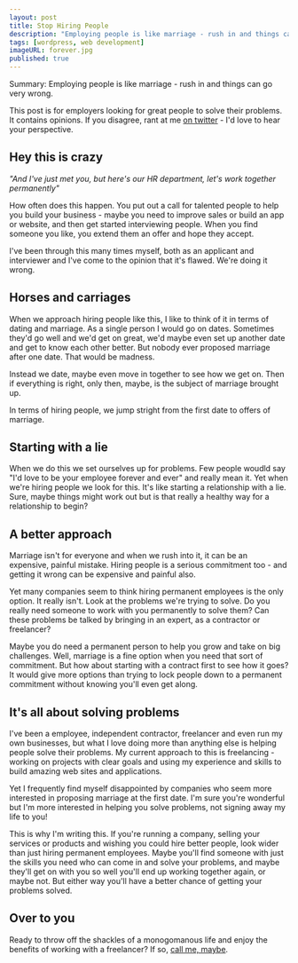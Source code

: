 ```yaml
---
layout: post
title: Stop Hiring People
description: "Employing people is like marriage - rush in and things can go very wrong."
tags: [wordpress, web development]
imageURL: forever.jpg
published: true
---
```


Summary: Employing people is like marriage - rush in and things can go very wrong.

This post is for employers looking for great people to solve their problems. It contains opinions. If you disagree, rant at me [on twitter](https://twitter.com/donovanh) - I'd love to hear your perspective.

## Hey this is crazy

*"And I've just met you, but here's our HR department, let's work together permanently"*

How often does this happen. You put out a call for talented people to help you build your business - maybe you need to improve sales or build an app or website, and then get started interviewing people. When you find someone you like, you extend them an offer and hope they accept. 

I've been through this many times myself, both as an applicant and interviewer and I've come to the opinion that it's flawed. We're doing it wrong.

## Horses and carriages

When we approach hiring people like this, I like to think of it in terms of dating and marriage. As a single person I would go on dates. Sometimes they'd go well and we'd get on great, we'd maybe even set up another date and get to know each other better. But nobody ever proposed marriage after one date. That would be madness.

Instead we date, maybe even move in together to see how we get on. Then if everything is right, only then, maybe, is the subject of marriage brought up.

In terms of hiring people, we jump stright from the first date to offers of marriage.

## Starting with a lie

When we do this we set ourselves up for problems. Few people woudld say "I'd love to be your employee forever and ever" and really mean it. Yet when we're hiring people we look for this. It's like starting a relationship with a lie. Sure, maybe things might work out but is that really a healthy way for a relationship to begin?

## A better approach

Marriage isn't for everyone and when we rush into it, it can be an expensive, painful mistake. Hiring people is a serious commitment too - and getting it wrong can be expensive and painful also.

Yet many companies seem to think hiring permanent employees is the only option. It really isn't. Look at the problems we're trying to solve. Do you really need someone to work with you permanently to solve them? Can these problems be talked by bringing in an expert, as a contractor or freelancer? 

Maybe you do need a permanent person to help you grow and take on big challenges. Well, marriage is a fine option when you need that sort of commitment. But how about starting with a contract first to see how it goes? It would give more options than trying to lock people down to a permanent commitment without knowing you'll even get along.

## It's all about solving problems

I've been a employee, independent contractor, freelancer and even run my own businesses, but what I love doing more than anything else is helping people solve their problems. My current approach to this is freelancing - working on projects with clear goals and using my experience and skills to build amazing web sites and applications. 

Yet I frequently find myself disappointed by companies who seem more interested in proposing marriage at the first date. I'm sure you're wonderful but I'm more interested in helping you solve problems, not signing away my life to you!

This is why I'm writing this. If you're running a company, selling your services or products and wishing you could hire better people, look wider than just hiring permanent employees. Maybe you'll find someone with just the skills you need who can come in and solve your problems, and maybe they'll get on with you so well you'll end up working together again, or maybe not. But either way you'll have a better chance of getting your problems solved.

## Over to you

Ready to throw off the shackles of a monogomanous life and enjoy the benefits of working with a freelancer? If so, <a href="/hire/">call me, maybe</a>.
